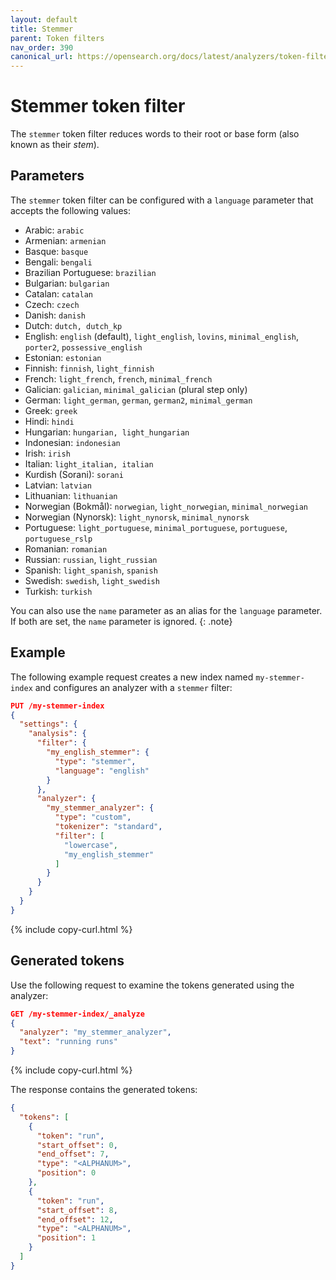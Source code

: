 ```yaml
---
layout: default
title: Stemmer
parent: Token filters
nav_order: 390
canonical_url: https://opensearch.org/docs/latest/analyzers/token-filters/stemmer/
---
```


# Stemmer token filter

The `stemmer` token filter reduces words to their root or base form (also known as their _stem_).

## Parameters

The `stemmer` token filter can be configured with a `language` parameter that accepts the following values:

- Arabic: `arabic`
- Armenian: `armenian`
- Basque: `basque`
- Bengali: `bengali`
- Brazilian Portuguese: `brazilian`
- Bulgarian: `bulgarian`
- Catalan: `catalan`
- Czech: `czech`
- Danish: `danish`
- Dutch: `dutch, dutch_kp`
- English: `english` (default), `light_english`, `lovins`, `minimal_english`, `porter2`, `possessive_english`
- Estonian: `estonian`
- Finnish: `finnish`, `light_finnish`
- French: `light_french`, `french`, `minimal_french`
- Galician: `galician`, `minimal_galician` (plural step only)
- German: `light_german`, `german`, `german2`, `minimal_german`
- Greek: `greek`
- Hindi: `hindi`
- Hungarian: `hungarian, light_hungarian`
- Indonesian: `indonesian`
- Irish: `irish`
- Italian: `light_italian, italian`
- Kurdish (Sorani): `sorani`
- Latvian: `latvian`
- Lithuanian: `lithuanian`
- Norwegian (Bokmål): `norwegian`, `light_norwegian`, `minimal_norwegian`
- Norwegian (Nynorsk): `light_nynorsk`, `minimal_nynorsk`
- Portuguese: `light_portuguese`, `minimal_portuguese`, `portuguese`, `portuguese_rslp`
- Romanian: `romanian`
- Russian: `russian`, `light_russian`
- Spanish: `light_spanish`, `spanish`
- Swedish: `swedish`, `light_swedish`
- Turkish: `turkish`

You can also use the `name` parameter as an alias for the `language` parameter. If both are set, the `name` parameter is ignored.
{: .note}

## Example

The following example request creates a new index named `my-stemmer-index` and configures an analyzer with a `stemmer` filter:

```json
PUT /my-stemmer-index
{
  "settings": {
    "analysis": {
      "filter": {
        "my_english_stemmer": {
          "type": "stemmer",
          "language": "english"
        }
      },
      "analyzer": {
        "my_stemmer_analyzer": {
          "type": "custom",
          "tokenizer": "standard",
          "filter": [
            "lowercase",
            "my_english_stemmer"
          ]
        }
      }
    }
  }
}
```
{% include copy-curl.html %}

## Generated tokens

Use the following request to examine the tokens generated using the analyzer:

```json
GET /my-stemmer-index/_analyze
{
  "analyzer": "my_stemmer_analyzer",
  "text": "running runs"
}
```
{% include copy-curl.html %}

The response contains the generated tokens:

```json
{
  "tokens": [
    {
      "token": "run",
      "start_offset": 0,
      "end_offset": 7,
      "type": "<ALPHANUM>",
      "position": 0
    },
    {
      "token": "run",
      "start_offset": 8,
      "end_offset": 12,
      "type": "<ALPHANUM>",
      "position": 1
    }
  ]
}
```